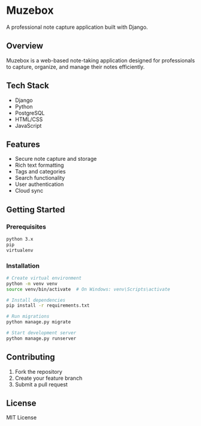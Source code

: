 # Muzebox

A professional note capture application built with Django.

## Overview
Muzebox is a web-based note-taking application designed for professionals to capture, organize, and manage their notes efficiently.

## Tech Stack
- Django
- Python
- PostgreSQL
- HTML/CSS
- JavaScript

## Features
- Secure note capture and storage
- Rich text formatting
- Tags and categories
- Search functionality
- User authentication
- Cloud sync

## Getting Started

### Prerequisites
```sh
python 3.x
pip
virtualenv
```

### Installation
```sh
# Create virtual environment
python -m venv venv
source venv/bin/activate  # On Windows: venv\Scripts\activate

# Install dependencies
pip install -r requirements.txt

# Run migrations
python manage.py migrate

# Start development server
python manage.py runserver
```

## Contributing
1. Fork the repository
2. Create your feature branch
3. Submit a pull request

## License
MIT License